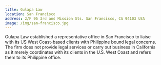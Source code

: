 ```yaml
---
title: Gulapa Law
location: San Francisco
address: 2/F 95 3rd and Mission Sts. San Francisco, CA 94103 USA
image: /img/san-francisco.jpg
---
```

Gulapa Law established a representative office in San Francisco to liaise with its US West Coast-based clients with Philippine bound legal concerns. The firm does not provide legal services or carry out business in California as it merely coordinates with its clients in the U.S. West Coast and refers them to its Philippine office.